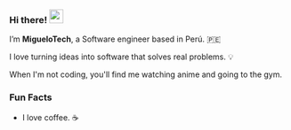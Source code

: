 ### Hi there! <img src="https://emojis.slackmojis.com/emojis/images/1536351075/4594/blob-wave.gif" width="25"/>

I’m **MigueloTech**, a Software engineer based in Perú. 🇵🇪

I love turning ideas into software that solves real problems. 💡

When I'm not coding, you'll find me watching anime and going to the gym. 

### Fun Facts

* I love coffee. ☕




